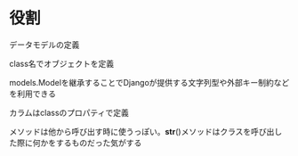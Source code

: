 # 役割
データモデルの定義

class名でオブジェクトを定義

models.Modelを継承することでDjangoが提供する文字列型や外部キー制約などを利用できる

カラムはclassのプロパティで定義

メソッドは他から呼び出す時に使うっぽい。__str__()メソッドはクラスを呼び出した際に何かをするものだった気がする